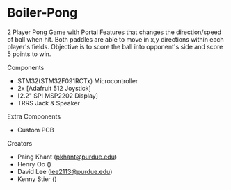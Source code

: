 # Boiler-Pong

2 Player Pong Game with Portal Features that changes the direction/speed of ball when hit.
Both paddles are able to move in x,y directions within each player's fields.
Objective is to score the ball into opponent's side and score 5 points to win.

Components
- STM32(STM32F091RCTx) Microcontroller
- 2x [Adafruit 512 Joystick]
- [2.2" SPI MSP2202 Display]
- TRRS Jack & Speaker

Extra Components
- Custom PCB


Creators
- Paing Khant (pkhant@purdue.edu)
- Henry Oo ()
- David Lee (lee2113@purdue.edu)
- Kenny Stier ()
